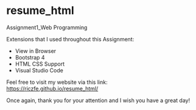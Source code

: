 # resume_html
 Assignment1_Web Programming

Extensions that I used throughout this Assignment:

- View in Browser
- Bootstrap 4
- HTML CSS Support
- Visual Studio Code

Feel free to visit my website via this link: https://riczfe.github.io/resume_html/

Once again, thank you for your attention and I wish you have a great day!